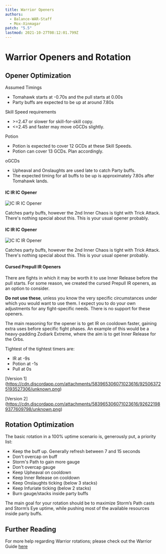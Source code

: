 ```yaml
---
title: Warrior Openers
authors:
  - Balance-WAR-Staff
  - Mox-Xinmagar
patch: "5.5"
lastmod: 2021-10-27T08:12:01.799Z
---
```

# Warrior Openers and Rotation

## Opener Optimization

Assumed Timings
* Tomahawk starts at -0.70s and the pull starts at 0.00s
* Party buffs are expected to be up at around 7.80s

Skill Speed requirements
* \>=2.47 or slower for skill-for-skill copy.
* <=2.45 and faster may move oGCDs slightly.

Potion
* Potion is expected to cover 12 GCDs at these Skill Speeds.
* Potion can cover 13 GCDs. Plan accordingly.

oGCDs
* Upheaval and Onslaughts are used late to catch Party buffs. 
* The expected timing for all buffs to be up is approximately 7.80s after Tomahawk lands.


#### IC IR IC Opener

![IC IR IC Opener](https://cdn.discordapp.com/attachments/583965306071023616/917968991706841108/unknown.png)

Catches party buffs, however the 2nd Inner Chaos is tight with Trick Attack.
There's nothing special about this. This is your usual opener probably.

#### IC IR IC Opener

![IC IC IR Opener](https://cdn.discordapp.com/attachments/583965306071023616/917968991706841108/unknown.png)

Catches party buffs, however the 2nd Inner Chaos is tight with Trick Attack.
There's nothing special about this. This is your usual opener probably.

#### Cursed Prepull IR Openers

There are fights in which it may be worth it to use Inner Release before the pull starts.
For some reason, we created the cursed Prepull IR openers, as an option to consider.

**Do not use these**, unless you know the very specific circumstances under which you would want to use them.
I expect you to do your own adjustments for any fight-specific needs. There is no support for these openers.

The main reasoning for the opener is to get IR on cooldown faster, gaining extra uses before specific fight phases.
An example of this would be a heavy-padding Zodiark Extreme, where the aim is to get Inner Release for the Orbs.

Tightest of the tightest timers are:
* IR at -9s
* Potion at -1s
* Pull at 0s

[Version 1](https://cdn.discordapp.com/attachments/583965306071023616/925063725193527306/unknown.png)

[Version 2](https://cdn.discordapp.com/attachments/583965306071023616/926221989377609798/unknown.png)


## Rotation Optimization

The basic rotation in a 100% uptime scenario is, generously put, a priority list:

* Keep the buff up. Generally refresh between 7 and 15 seconds
* Don't overcap on buff
* Storm's Path to gain more gauge
* Don't overcap gauge
* Keep Upheaval on cooldown
* Keep Inner Release on cooldown
* Keep Onslaughts ticking (below 3 stacks)
* Keep Infuriate ticking (below 2 stacks)
* Burn gauge/stacks inside party buffs

The main goal for your rotation should be to maximize Storm’s Path casts and Storm’s Eye uptime, while pushing most of the available resources inside party buffs.

## Further Reading

For more help regarding Warrior rotations; please check out the Warrior Guide [here](/jobs/tanks/warrior/how-to-fell-cleave-an-angry-wannabe-healer-also-known-as-warrior-5-0-the-guide/)